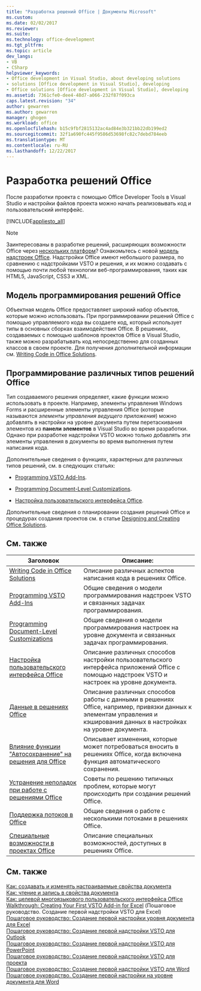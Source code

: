 ```yaml
---
title: "Разработка решений Office | Документы Microsoft"
ms.custom: 
ms.date: 02/02/2017
ms.reviewer: 
ms.suite: 
ms.technology: office-development
ms.tgt_pltfrm: 
ms.topic: article
dev_langs:
- VB
- CSharp
helpviewer_keywords:
- Office development in Visual Studio, about developing solutions
- solutions [Office development in Visual Studio], developing
- Office solutions [Office development in Visual Studio], developing
ms.assetid: 7361cfe0-dee4-48d7-a066-232f87f093ca
caps.latest.revision: "34"
author: gewarren
ms.author: gewarren
manager: ghogen
ms.workload: office
ms.openlocfilehash: b15c9fbf2815132ac4ad84e3b321bb22db199ed2
ms.sourcegitcommit: 32f1a690fc445f9586d53698fc82c7debd784eeb
ms.translationtype: MT
ms.contentlocale: ru-RU
ms.lasthandoff: 12/22/2017
---
```

# <a name="developing-office-solutions"></a>Разработка решений Office
  После разработки проекта с помощью Office Developer Tools в Visual Studio и настройки файлов проекта можно начать реализовывать код и пользовательский интерфейс.  
  
 [!INCLUDE[appliesto_all](../vsto/includes/appliesto-all-md.md)]  
  
> [!NOTE]  
>  Заинтересованы в разработке решений, расширяющих возможности Office через [нескольких платформ](https://dev.office.com/add-in-availability)? Ознакомьтесь с новой [модель надстроек Office](https://dev.office.com/docs/add-ins/overview/office-add-ins). Надстройки Office имеют небольшого размера, по сравнению с надстройками VSTO и решения, и их можно создавать с помощью почти любой технологии веб-программирования, таких как HTML5, JavaScript, CSS3 и XML.  
  
## <a name="office-solutions-programming-model"></a>Модель программирования решений Office  
 Объектная модель Office предоставляет широкий набор объектов, которые можно использовать. При программировании решений Office с помощью управляемого кода вы создаете код, который использует типы в основных сборках взаимодействия Office. В решениях, создаваемых с помощью шаблонов проектов Office в Visual Studio, также можно разрабатывать код непосредственно для созданных классов в своем проекте. Для получения дополнительной информации см. [Writing Code in Office Solutions](../vsto/writing-code-in-office-solutions.md).  
  
## <a name="programming-different-types-of-office-solutions"></a>Программирование различных типов решений Office  
 Тип создаваемого решения определяет, какие функции можно использовать в проекте. Например, элементы управления Windows Forms и расширенные элементы управления Office (которые называются *элементы управления ведущего приложения*) можно добавлять в настройки на уровне документа путем перетаскивания элементов из **панели элементов** в Visual Studio во время разработки. Однако при разработке надстройки VSTO можно только добавлять эти элементы управления в документы во время выполнения путем написания кода.  
  
 Дополнительные сведения о функциях, характерных для различных типов решений, см. в следующих статьях:  
  
-   [Programming VSTO Add-Ins](../vsto/programming-vsto-add-ins.md).  
  
-   [Programming Document-Level Customizations](../vsto/programming-document-level-customizations.md).  
  
-   [Настройка пользовательского интерфейса Office](../vsto/office-ui-customization.md).  
  
 Дополнительные сведения о планировании создания решений Office и процедурах создания проектов см. в статье [Designing and Creating Office Solutions](../vsto/designing-and-creating-office-solutions.md).  
  
## <a name="related-topics"></a>См. также  
  
|Заголовок|Описание:|  
|-----------|-----------------|  
|[Writing Code in Office Solutions](../vsto/writing-code-in-office-solutions.md)|Описание различных аспектов написания кода в решениях Office.|  
|[Programming VSTO Add-Ins](../vsto/programming-vsto-add-ins.md)|Общие сведения о модели программирования надстроек VSTO и связанных задачах программирования.|  
|[Programming Document-Level Customizations](../vsto/programming-document-level-customizations.md)|Общие сведения о модели программирования настроек на уровне документа и связанных задачах программирования.|  
|[Настройка пользовательского интерфейса Office](../vsto/office-ui-customization.md)|Описание различных способов настройки пользовательского интерфейса приложений Office с помощью надстроек VSTO и настроек на уровне документа.|  
|[Данные в решениях Office](../vsto/data-in-office-solutions.md)|Описание различных способов работы с данными в решениях Office, например, привязки данных к элементам управления и кэширования данных в настройках на уровне документа.|  
|[Влияние функции "Автосохранение" на решения для Office](./how-autosave-impacts-office-solutions.md)|Описывает изменения, которые может потребоваться вносить в решениях Office, когда включена функция автоматического сохранения.|
|[Устранение неполадок при работе с решениями Office](../vsto/troubleshooting-office-solutions.md)|Советы по решению типичных проблем, которые могут происходить при создании решений Office.|  
|[Поддержка потоков в Office](../vsto/threading-support-in-office.md)|Общие сведения о работе с несколькими потоками в решениях Office.|  
|[Специальные возможности в проектах Office](../vsto/accessibility-in-office-projects.md)|Описание специальных возможностей, доступных в решениях Office.|  
  
## <a name="see-also"></a>См. также  
 [Как: создавать и изменять настраиваемые свойства документа](../vsto/how-to-create-and-modify-custom-document-properties.md)   
 [Как: чтение и запись в свойства документа](../vsto/how-to-read-from-and-write-to-document-properties.md)   
 [Как: целевой многоязыкового пользовательского интерфейса Office](../vsto/how-to-target-the-office-multilingual-user-interface.md)   
 [Walkthrough: Creating Your First VSTO Add-in for Excel](../vsto/walkthrough-creating-your-first-vsto-add-in-for-excel.md)  (Пошаговое руководство. Создание первой надстройки VSTO для Excel)  
 [Пошаговое руководство: Создание первой настройки уровня документа для Excel](../vsto/walkthrough-creating-your-first-document-level-customization-for-excel.md)   
 [Пошаговое руководство: Создание первой надстройки VSTO для Outlook](../vsto/walkthrough-creating-your-first-vsto-add-in-for-outlook.md)   
 [Пошаговое руководство: Создание первой надстройки VSTO для PowerPoint](../vsto/walkthrough-creating-your-first-vsto-add-in-for-powerpoint.md)   
 [Пошаговое руководство: Создание первой надстройки VSTO для проекта](../vsto/walkthrough-creating-your-first-vsto-add-in-for-project.md)   
 [Пошаговое руководство: Создание первой надстройки VSTO для Word](../vsto/walkthrough-creating-your-first-vsto-add-in-for-word.md)   
 [Пошаговое руководство. Создание первой настройки на уровне документа для Word](../vsto/walkthrough-creating-your-first-document-level-customization-for-word.md)  
  
  